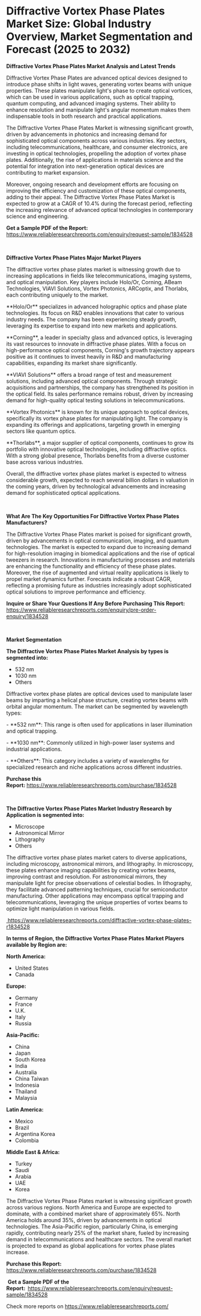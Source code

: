 <p><h1>Diffractive Vortex Phase Plates Market Size: Global Industry Overview, Market Segmentation and Forecast (2025 to 2032)</h1></p><p><strong>Diffractive Vortex Phase Plates Market Analysis and Latest Trends</strong></p>
<p><p>Diffractive Vortex Phase Plates are advanced optical devices designed to introduce phase shifts in light waves, generating vortex beams with unique properties. These plates manipulate light's phase to create optical vortices, which can be used in various applications, such as optical trapping, quantum computing, and advanced imaging systems. Their ability to enhance resolution and manipulate light's angular momentum makes them indispensable tools in both research and practical applications.</p><p>The Diffractive Vortex Phase Plates Market is witnessing significant growth, driven by advancements in photonics and increasing demand for sophisticated optical components across various industries. Key sectors, including telecommunications, healthcare, and consumer electronics, are investing in optical technologies, propelling the adoption of vortex phase plates. Additionally, the rise of applications in materials science and the potential for integration into next-generation optical devices are contributing to market expansion.</p><p>Moreover, ongoing research and development efforts are focusing on improving the efficiency and customization of these optical components, adding to their appeal. The Diffractive Vortex Phase Plates Market is expected to grow at a CAGR of 10.4% during the forecast period, reflecting the increasing relevance of advanced optical technologies in contemporary science and engineering.</p></p>
<p><strong>Get a Sample PDF of the Report:&nbsp;</strong> <a href="https://www.reliableresearchreports.com/enquiry/request-sample/1834528?utm_campaign=2278&utm_medium=2&utm_source=Github&utm_content=ia&utm_term=12042025&utm_id=diffractive-vortex-phase-plates">https://www.reliableresearchreports.com/enquiry/request-sample/1834528</a></p>
<p>&nbsp;</p>
<p><strong>Diffractive Vortex Phase Plates Major Market Players</strong></p>
<p><p>The diffractive vortex phase plates market is witnessing growth due to increasing applications in fields like telecommunications, imaging systems, and optical manipulation. Key players include Holo/Or, Corning, ABeam Technologies, VIAVI Solutions, Vortex Photonics, ARCoptix, and Thorlabs, each contributing uniquely to the market.</p><p>**Holo/Or** specializes in advanced holographic optics and phase plate technologies. Its focus on R&D enables innovations that cater to various industry needs. The company has been experiencing steady growth, leveraging its expertise to expand into new markets and applications.</p><p>**Corning**, a leader in specialty glass and advanced optics, is leveraging its vast resources to innovate in diffractive phase plates. With a focus on high-performance optical components, Corning's growth trajectory appears positive as it continues to invest heavily in R&D and manufacturing capabilities, expanding its market share significantly.</p><p>**VIAVI Solutions** offers a broad range of test and measurement solutions, including advanced optical components. Through strategic acquisitions and partnerships, the company has strengthened its position in the optical field. Its sales performance remains robust, driven by increasing demand for high-quality optical testing solutions in telecommunications.</p><p>**Vortex Photonics** is known for its unique approach to optical devices, specifically its vortex phase plates for manipulating light. The company is expanding its offerings and applications, targeting growth in emerging sectors like quantum optics.</p><p>**Thorlabs**, a major supplier of optical components, continues to grow its portfolio with innovative optical technologies, including diffractive optics. With a strong global presence, Thorlabs benefits from a diverse customer base across various industries.</p><p>Overall, the diffractive vortex phase plates market is expected to witness considerable growth, expected to reach several billion dollars in valuation in the coming years, driven by technological advancements and increasing demand for sophisticated optical applications.</p></p>
<p>&nbsp;</p>
<p><strong>What Are The Key Opportunities For Diffractive Vortex Phase Plates Manufacturers?</strong></p>
<p><p>The Diffractive Vortex Phase Plates market is poised for significant growth, driven by advancements in optical communication, imaging, and quantum technologies. The market is expected to expand due to increasing demand for high-resolution imaging in biomedical applications and the rise of optical tweezers in research. Innovations in manufacturing processes and materials are enhancing the functionality and efficiency of these phase plates. Moreover, the rise of augmented and virtual reality applications is likely to propel market dynamics further. Forecasts indicate a robust CAGR, reflecting a promising future as industries increasingly adopt sophisticated optical solutions to improve performance and efficiency.</p></p>
<p><strong>Inquire or Share Your Questions If Any Before Purchasing This Report:</strong> <a href="https://www.reliableresearchreports.com/enquiry/pre-order-enquiry/1834528?utm_campaign=2278&utm_medium=2&utm_source=Github&utm_content=ia&utm_term=12042025&utm_id=diffractive-vortex-phase-plates">https://www.reliableresearchreports.com/enquiry/pre-order-enquiry/1834528</a></p>
<p>&nbsp;</p>
<p><strong>Market Segmentation</strong></p>
<p><strong>The Diffractive Vortex Phase Plates Market Analysis by types is segmented into:</strong></p>
<p><ul><li>532 nm</li><li>1030 nm</li><li>Others</li></ul></p>
<p><p>Diffractive vortex phase plates are optical devices used to manipulate laser beams by imparting a helical phase structure, creating vortex beams with orbital angular momentum. The market can be segmented by wavelength types: </p><p>- **532 nm**: This range is often used for applications in laser illumination and optical trapping.</p><p>- **1030 nm**: Commonly utilized in high-power laser systems and industrial applications.</p><p>- **Others**: This category includes a variety of wavelengths for specialized research and niche applications across different industries.</p></p>
<p><strong>Purchase this Report:&nbsp;</strong><a href="https://www.reliableresearchreports.com/purchase/1834528?utm_campaign=2278&utm_medium=2&utm_source=Github&utm_content=ia&utm_term=12042025&utm_id=diffractive-vortex-phase-plates">https://www.reliableresearchreports.com/purchase/1834528</a></p>
<p>&nbsp;</p>
<p><strong>The Diffractive Vortex Phase Plates Market Industry Research by Application is segmented into:</strong></p>
<p><ul><li>Microscope</li><li>Astronomical Mirror</li><li>Lithography</li><li>Others</li></ul></p>
<p><p>The diffractive vortex phase plates market caters to diverse applications, including microscopy, astronomical mirrors, and lithography. In microscopy, these plates enhance imaging capabilities by creating vortex beams, improving contrast and resolution. For astronomical mirrors, they manipulate light for precise observations of celestial bodies. In lithography, they facilitate advanced patterning techniques, crucial for semiconductor manufacturing. Other applications may encompass optical trapping and telecommunications, leveraging the unique properties of vortex beams to optimize light manipulation in various fields.</p></p>
<p><a href="https://www.reliableresearchreports.com/diffractive-vortex-phase-plates-r1834528?utm_campaign=2278&utm_medium=2&utm_source=Github&utm_content=ia&utm_term=12042025&utm_id=diffractive-vortex-phase-plates">&nbsp;https://www.reliableresearchreports.com/diffractive-vortex-phase-plates-r1834528</a></p>
<p><strong>In terms of Region, the Diffractive Vortex Phase Plates Market Players available by Region are:</strong></p>
<p>
    <p> <strong> North America: </strong>
        <ul>
            <li>United States</li>
            <li>Canada</li>
        </ul>
        </p> 
    <p> <strong> Europe: </strong>
        <ul>
            <li>Germany</li>
            <li>France</li>
            <li>U.K.</li>
            <li>Italy</li>
            <li>Russia</li>
        </ul>
        </p> 
    <p> <strong> Asia-Pacific: </strong>
        <ul>
            <li>China</li>
            <li>Japan</li>
            <li>South Korea</li>
            <li>India</li>
            <li>Australia</li>
            <li>China Taiwan</li>
            <li>Indonesia</li>
            <li>Thailand</li>
            <li>Malaysia</li>
        </ul>
        </p> 
    <p> <strong> Latin America: </strong>
        <ul>
            <li>Mexico</li>
            <li>Brazil</li>
            <li>Argentina Korea</li>
            <li>Colombia</li>
        </ul>
        </p> 
    <p> <strong> Middle East & Africa: </strong>
        <ul>
            <li>Turkey</li>
            <li>Saudi</li>
            <li>Arabia</li>
            <li>UAE</li>
            <li>Korea</li>
        </ul>
    </p>
    </p>
<p><p>The Diffractive Vortex Phase Plates market is witnessing significant growth across various regions. North America and Europe are expected to dominate, with a combined market share of approximately 65%. North America holds around 35%, driven by advancements in optical technologies. The Asia-Pacific region, particularly China, is emerging rapidly, contributing nearly 25% of the market share, fueled by increasing demand in telecommunications and healthcare sectors. The overall market is projected to expand as global applications for vortex phase plates increase.</p></p>
<p><strong>Purchase this Report: </strong><a href="https://www.reliableresearchreports.com/purchase/1834528?utm_campaign=2278&utm_medium=2&utm_source=Github&utm_content=ia&utm_term=12042025&utm_id=diffractive-vortex-phase-plates">https://www.reliableresearchreports.com/purchase/1834528</a></p>
<p>&nbsp;<strong>Get a Sample PDF of the Report:&nbsp;&nbsp;</strong><a href="https://www.reliableresearchreports.com/enquiry/request-sample/1834528?utm_campaign=2278&utm_medium=2&utm_source=Github&utm_content=ia&utm_term=12042025&utm_id=diffractive-vortex-phase-plates">https://www.reliableresearchreports.com/enquiry/request-sample/1834528</a></p>
<p><strong></strong></p>
<p>Check more reports on <a href="https://www.reliableresearchreports.com/?utm_campaign=2278&utm_medium=2&utm_source=Github&utm_content=ia&utm_term=12042025&utm_id=diffractive-vortex-phase-plates">https://www.reliableresearchreports.com/</a></p>